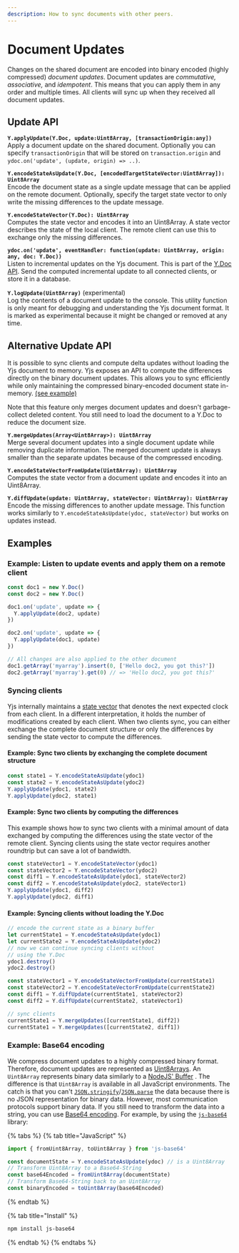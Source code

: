 ```yaml
---
description: How to sync documents with other peers.
---
```


# Document Updates

Changes on the shared document are encoded into binary encoded \(highly compressed\) _document updates_. Document updates are _commutative, associative,_ and _idempotent_. This means that you can apply them in any order and multiple times. All clients will sync up when they received all document updates.

## Update API

**`Y.applyUpdate(Y.Doc, update:Uint8Array, [transactionOrigin:any])`**   
    Apply a document update on the shared document. Optionally you can specify `transactionOrigin` that will be stored on `transaction.origin` and `ydoc.on('update', (update, origin) => ..)`.

**`Y.encodeStateAsUpdate(Y.Doc, [encodedTargetStateVector:Uint8Array]): Uint8Array`**   
    Encode the document state as a single update message that can be applied on the remote document. Optionally, specify the target state vector to only write the missing differences to the update message.

**`Y.encodeStateVector(Y.Doc): Uint8Array`**   
    Computes the state vector and encodes it into an Uint8Array. A state vector describes the state of the local client. The remote client can use this to exchange only the missing differences.

**`ydoc.on('update', eventHandler: function(update: Uint8Array, origin: any, doc: Y.Doc))`**   
    Listen to incremental updates on the Yjs document. This is part of the [Y.Doc API](y.doc.md#event-handler).  Send the computed incremental update to all connected clients, or store it in a database.

**`Y.logUpdate(Uint8Array)`** \(experimental\)  
    Log the contents of a document update to the console. This utility function is only meant for debugging and understanding the Yjs document format. It is marked as experimental because it might be changed or removed at any time.

## Alternative Update API

It is possible to sync clients and compute delta updates without loading the Yjs document to memory. Yjs exposes an API to compute the differences directly on the binary document updates. This allows you to sync efficiently while only maintaining the compressed binary-encoded document state in-memory.  [\(see example\)](document-updates.md#example-syncing-clients-without-loading-the-y-doc)

Note that this feature only merges document updates and doesn't garbage-collect deleted content. You still need to load the document to a Y.Doc to reduce the document size.

**`Y.mergeUpdates(Array<Uint8Array>): Uint8Array`**   
    Merge several document updates into a single document update while removing duplicate information. The merged document update is always smaller than the separate updates because of the compressed encoding.

**`Y.encodeStateVectorFromUpdate(Uint8Array): Uint8Array`**   
    Computes the state vector from a document update and encodes it into an Uint8Array.

**`Y.diffUpdate(update: Uint8Array, stateVector: Uint8Array): Uint8Array`**   
    Encode the missing differences to another update message. This function works similarly to `Y.encodeStateAsUpdate(ydoc, stateVector)` but works on updates instead.

## Examples

### **Example: Listen to update events and apply them on a remote client**

```javascript
const doc1 = new Y.Doc()
const doc2 = new Y.Doc()

doc1.on('update', update => {
  Y.applyUpdate(doc2, update)
})

doc2.on('update', update => {
  Y.applyUpdate(doc1, update)
})

// All changes are also applied to the other document
doc1.getArray('myarray').insert(0, ['Hello doc2, you got this?'])
doc2.getArray('myarray').get(0) // => 'Hello doc2, you got this?'
```

### Syncing clients

Yjs internally maintains a [state vector](https://github.com/yjs/yjs#State-Vector) that denotes the next expected clock from each client. In a different interpretation, it holds the number of modifications created by each client. When two clients sync, you can either exchange the complete document structure or only the differences by sending the state vector to compute the differences.

#### **Example: Sync two clients by exchanging the complete document structure**

```javascript
const state1 = Y.encodeStateAsUpdate(ydoc1)
const state2 = Y.encodeStateAsUpdate(ydoc2)
Y.applyUpdate(ydoc1, state2)
Y.applyUpdate(ydoc2, state1)
```

#### **Example: Sync two clients by computing the differences**

This example shows how to sync two clients with a minimal amount of data exchanged by computing the differences using the state vector of the remote client. Syncing clients using the state vector requires another roundtrip but can save a lot of bandwidth.

```javascript
const stateVector1 = Y.encodeStateVector(ydoc1)
const stateVector2 = Y.encodeStateVector(ydoc2)
const diff1 = Y.encodeStateAsUpdate(ydoc1, stateVector2)
const diff2 = Y.encodeStateAsUpdate(ydoc2, stateVector1)
Y.applyUpdate(ydoc1, diff2)
Y.applyUpdate(ydoc2, diff1)
```

#### Example: Syncing clients without loading the Y.Doc

```javascript
// encode the current state as a binary buffer
let currentState1 = Y.encodeStateAsUpdate(ydoc1)
let currentState2 = Y.encodeStateAsUpdate(ydoc2)
// now we can continue syncing clients without
// using the Y.Doc
ydoc1.destroy()
ydoc2.destroy()

const stateVector1 = Y.encodeStateVectorFromUpdate(currentState1)
const stateVector2 = Y.encodeStateVectorFromUpdate(currentState2)
const diff1 = Y.diffUpdate(currentState1, stateVector2)
const diff2 = Y.diffUpdate(currentState2, stateVector1)

// sync clients
currentState1 = Y.mergeUpdates([currentState1, diff2])
currentState1 = Y.mergeUpdates([currentState2, diff1])
```

### Example: Base64 encoding

We compress document updates to a highly compressed binary format. Therefore, document updates are represented as [Uint8Arrays](https://developer.mozilla.org/en-US/docs/Web/JavaScript/Reference/Global_Objects/Uint8Array). An `Uint8Array` represents binary data similarly to a [NodeJS' Buffer](https://nodejs.org/api/buffer.html) . The difference is that `Uint8Array` is available in all JavaScript environments. The catch is that you can't [`JSON.stringify`](https://developer.mozilla.org/en-US/docs/Web/JavaScript/Reference/Global_Objects/JSON/stringify)/[`JSON.parse`](https://developer.mozilla.org/en-US/docs/Web/JavaScript/Reference/Global_Objects/JSON/parse) the data because there is no JSON representation for binary data.  However, most communication protocols support binary data. If you still need to transform the data into a string, you can use [Base64 encoding](https://en.wikipedia.org/wiki/Base64). For example, by using the [`js-base64`](https://www.npmjs.com/package/js-base64) library:

{% tabs %}
{% tab title="JavaScript" %}
```javascript
import { fromUint8Array, toUint8Array } from 'js-base64'

const documentState = Y.encodeStateAsUpdate(ydoc) // is a Uint8Array
// Transform Uint8Array to a Base64-String
const base64Encoded = fromUint8Array(documentState)
// Transform Base64-String back to an Uint8Array
const binaryEncoded = toUint8Array(base64Encoded)
```
{% endtab %}

{% tab title="Install" %}
```bash
npm install js-base64
```
{% endtab %}
{% endtabs %}




